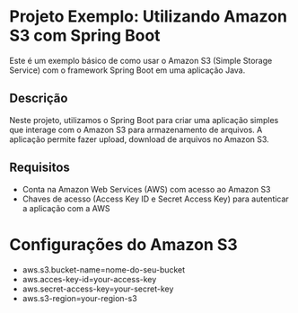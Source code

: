 # Projeto Exemplo: Utilizando Amazon S3 com Spring Boot

Este é um exemplo básico de como usar o Amazon S3 (Simple Storage Service) com o framework Spring Boot em uma aplicação Java.

## Descrição

Neste projeto, utilizamos o Spring Boot para criar uma aplicação simples que interage com o Amazon S3 para armazenamento de arquivos. A aplicação permite fazer upload, download de arquivos no Amazon S3.

## Requisitos

- Conta na Amazon Web Services (AWS) com acesso ao Amazon S3
- Chaves de acesso (Access Key ID e Secret Access Key) para autenticar a aplicação com a AWS



# Configurações do Amazon S3
 - aws.s3.bucket-name=nome-do-seu-bucket
 - aws.acces-key-id=your-access-key
 - aws.secret-access-key=your-secret-key
 - aws.s3-region=your-region-s3




